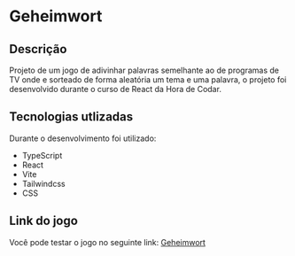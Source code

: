 # Geheimwort
## Descrição
Projeto de um jogo de adivinhar palavras semelhante ao de programas de TV onde e sorteado de forma aleatória um tema e uma palavra, o projeto foi desenvolvido durante o curso de React da Hora de Codar.

## Tecnologias utlizadas
Durante o desenvolvimento foi utilizado:
- TypeScript
- React
- Vite
- Tailwindcss
- CSS

## Link do jogo
Você pode testar o jogo no seguinte link: [Geheimwort](https://geheimwort.vercel.app/)
